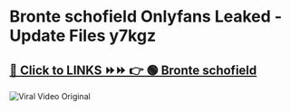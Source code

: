 
 # Bronte schofield Onlyfans Leaked - Update Files y7kgz

## <h2><a href="https://clipsfans.com/Bronte_schofield&ref=git">🔗 Click to LINKS ⏩⏩ 👉 🟢 Bronte schofield </a></h2>

<a href="https://clipsfans.com/Bronte_schofield&ref=git" rel="nofollow" data-target="animated-image.originalLink"><img src="https://i.ibb.co.com/xMMVF88/686577567.gif" alt="Viral Video Original" style="max-width: 100%; display: inline-block;" data-target="animated-image.originalImage"></a>

